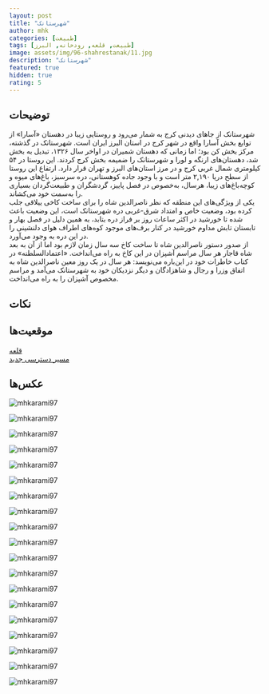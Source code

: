 ```yaml
---
layout: post
title: "شهرستانک"
author: mhk
categories: [طبیعت]
tags: [طبیعت, قلعه, رودخانه, البرز]
image: assets/img/96-shahrestanak/11.jpg
description: "شهرستانک"
featured: true
hidden: true
rating: 5
---
```


## توضیحات
شهرستانک از جاهای دیدنی کرج به شمار می‌رود و روستایی زیبا در دهستان «آسارا» از توابع بخش آسارا واقع در شهر کرج در استان البرز ایران است. شهرستانک در گذشته، مرکز بخش کن بود؛ اما زمانی که دهستان شمیران در اواخر سال ۱۳۲۶، تبدیل به بخش شد، دهستان‌های ارنگه و لورا و شهرستانک را ضمیمه بخش کرج کردند. این روستا در ۵۴ کیلومتری شمال غربی کرج و در مرز استان‌های البرز و تهران قرار دارد. ارتفاع این روستا از سطح دریا ۲,۱۹۰ متر است و با وجود جاده‌ کوهستانی، دره سرسبز، باغ‌های میوه و کوچه‌باغ‌های زیبا، هرسال، به‌خصوص در فصل پاییز، گردشگران و طبیعت‌گردان بسیاری را به‌سمت خود می‌کشاند.  
یکی از ویژگی‌های این منطقه که نظر ناصرالدین شاه را برای ساخت کاخی ییلاقی جلب کرده بود، وضعیت خاص و امتداد شرق-غربی دره شهرستانک است، این وضعیت باعث شده تا خورشید در اکثر ساعات روز بر فراز دره بتابد، به همین دلیل در فصل بهار و تابستان تابش مداوم خورشید در کنار برف‌های موجود کوه‌های اطراف هوای دلنشینی را در این دره به وجود می‌آورد.  
از صدور دستور ناصرالدین شاه تا ساخت کاخ سه سال زمان لازم بود اما از آن به بعد شاه قاجار هر سال مراسم آشپزان در این کاخ به راه می‌انداخت. «اعتمادالسلطنه» در کتاب خاطرات خود در این‌باره می‌نویسد: هر سال در یک روز معین ناصرالدین شاه به اتفاق وزرا و رجال و شاهزادگان و دیگر نزدیکان خود به شهرستانک می‌آمد و مراسم مخصوص آشپزان را به راه می‌انداخت.  

## نکات


## موقعیت‌ها
[قلعه](https://www.google.com/maps/place/%DA%A9%D8%A7%D8%AE+%D9%86%D8%A7%D8%B5%D8%B1%DB%8C+%D8%B4%D9%87%D8%B1%D8%B3%D8%AA%D8%A7%D9%86%DA%A9%E2%80%AD/@35.9498402,51.3622462,13.96z/data=!4m15!1m8!3m7!1s0x3f8e757a1f63aadf:0x78f6671ff99c92fa!2sShahrestanak,+Alborz+Province!3b1!8m2!3d35.9689296!4d51.3509483!16s%2Fm%2F0j9q37m!3m5!1s0x3f8e753f959788cd:0xcd17f5ab78187815!8m2!3d35.9448667!4d51.3747137!16s%2Fg%2F11s60wwrmx?entry=ttu)  
[مسیر دسترسی جدید](https://www.google.com/maps/place/35%C2%B057'03.4%22N+51%C2%B022'41.0%22E/@35.9514804,51.3753081,834m/data=!3m1!1e3!4m13!1m8!3m7!1s0x3f8e757a1f63aadf:0x78f6671ff99c92fa!2sShahrestanak,+Alborz+Province!3b1!8m2!3d35.9689296!4d51.3509483!16s%2Fm%2F0j9q37m!3m3!8m2!3d35.950955!4d51.378042?entry=ttu)

## عکس‌ها

![mhkarami97](/assets/img/96-shahrestanak/01.jpg)  

![mhkarami97](/assets/img/96-shahrestanak/02.jpg)  

![mhkarami97](/assets/img/96-shahrestanak/03.jpg)  

![mhkarami97](/assets/img/96-shahrestanak/04.jpg)  

![mhkarami97](/assets/img/96-shahrestanak/05.jpg)  

![mhkarami97](/assets/img/96-shahrestanak/06.jpg)  

![mhkarami97](/assets/img/96-shahrestanak/07.jpg)  

![mhkarami97](/assets/img/96-shahrestanak/08.jpg)  

![mhkarami97](/assets/img/96-shahrestanak/09.jpg)  

![mhkarami97](/assets/img/96-shahrestanak/10.jpg)  

![mhkarami97](/assets/img/96-shahrestanak/11.jpg)  

![mhkarami97](/assets/img/96-shahrestanak/12.jpg)  

![mhkarami97](/assets/img/96-shahrestanak/13.jpg)  

![mhkarami97](/assets/img/96-shahrestanak/14.jpg)  

![mhkarami97](/assets/img/96-shahrestanak/15.jpg)  

![mhkarami97](/assets/img/96-shahrestanak/16.jpg)  

![mhkarami97](/assets/img/96-shahrestanak/17.jpg)  

![mhkarami97](/assets/img/96-shahrestanak/18.jpg)  

![mhkarami97](/assets/img/96-shahrestanak/19.jpg)  